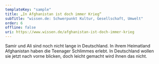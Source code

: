 ```yaml
---
templateKey: "sample"
title: „In Afghanistan ist doch immer Krieg“
subTitle: "wissen.de: Schwerpunkt Kultur, Gesellschaft, Umwelt"
order: 6
offline: false
uri: https://www.wissen.de/afghanistan-ist-doch-immer-krieg
---
```


Samir und Ali sind noch nicht lange in Deutschland. In ihrem Heimatland Afghanistan haben die Teenager Schlimmes erlebt. In Deutschland wollen sie jetzt nach vorne blicken, doch leicht gemacht wird ihnen das nicht.
